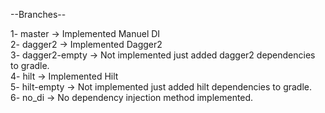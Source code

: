 --Branches--  
  
1- master -> Implemented Manuel DI  
2- dagger2 -> Implemented Dagger2  
3- dagger2-empty -> Not implemented just added dagger2 dependencies to gradle.  
4- hilt -> Implemented Hilt  
5- hilt-empty -> Not implemented just added hilt dependencies to gradle.  
6- no_di -> No dependency injection method implemented.  

